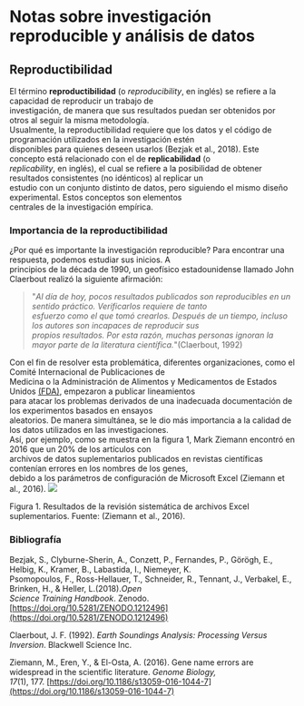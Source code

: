# Notas sobre investigación reproducible y análisis de datos
## **Reproductibilidad**

El término **reproductibilidad** (o *reproducibility*, en inglés) se refiere a la capacidad de reproducir un trabajo de  
investigación, de manera que sus resultados puedan ser obtenidos por otros al seguir la misma metodología.  
Usualmente, la reproductibilidad requiere que los datos y el código de programación utilizados en la investigación estén  
disponibles para quienes deseen usarlos (Bezjak et al., 2018). Este concepto está relacionado con el de __replicabilidad__ (o  
_replicability_, en inglés), el cual se refiere a la posibilidad de obtener resultados consistentes (no idénticos) al replicar un   
estudio con un conjunto distinto de datos, pero siguiendo el mismo diseño experimental. Estos conceptos son elementos  
centrales de la investigación empírica.
### Importancia de la reproductibilidad

¿Por qué es importante la investigación reproducible? Para encontrar una respuesta, podemos estudiar sus inicios. A  
principios de la década de 1990, un geofísico estadounidense llamado John Claerbout realizó la siguiente afirmación:

   >"_Al día de hoy, pocos resultados publicados son reproducibles en un sentido práctico. Verificarlos requiere de tanto  
   >esfuerzo como el que tomó crearlos. Después de un tiempo, incluso los autores son incapaces de reproducir sus  
   >propios resultados. Por esta razón, muchas personas ignoran la mayor parte de la literatura científica._"(Claerbout, 1992) 

 Con el fin de resolver esta problemática, diferentes organizaciones, como el Comité Internacional de Publicaciones de  
 Medicina o la Administración de Alimentos y Medicamentos de Estados Unidos [(FDA)](https://www.fda.gov/), empezaron a publicar lineamientos  
 para atacar los problemas derivados de una inadecuada documentación de los experimentos basados en ensayos  
 aleatorios. De manera simultánea, se le dio más importancia a la calidad de los datos utilizados en las investigaciones.  
 Así, por ejemplo, como se muestra en la figura 1, Mark Ziemann encontró en 2016 que un 20% de los artículos con  
 archivos de datos suplementarios publicados en revistas científicas contenían errores en los nombres de los genes,  
 debido a los parámetros de configuración de Microsoft Excel (Ziemann et al., 2016).
 ![](https://gf0604-procesamientodatosgeograficos.github.io/2021i-tarea-01/img/ZiemannEtAlFig1.png)

Figura 1. Resultados de la revisión sistemática de archivos Excel suplementarios. Fuente: (Ziemann et al., 2016).
 ### Bibliografía

Bezjak, S., Clyburne-Sherin, A., Conzett, P., Fernandes, P., Görögh, E., Helbig, K., Kramer, B., Labastida, I., Niemeyer, K.  
Psomopoulos, F., Ross-Hellauer, T., Schneider, R., Tennant, J., Verbakel, E., Brinken, H., & Heller, L.(2018)._Open    
Science Training Handbook_. Zenodo. [https://doi.org/10.5281/ZENODO.1212496](https://doi.org/10.5281/ZENODO.1212496)

Claerbout, J. F. (1992). *Earth Soundings Analysis: Processing Versus Inversion*. Blackwell Science Inc.

Ziemann, M., Eren, Y., & El-Osta, A. (2016). Gene name errors are widespread in the scientific literature. _Genome Biology,  
17_(1), 177. [https://doi.org/10.1186/s13059-016-1044-7](https://doi.org/10.1186/s13059-016-1044-7)
